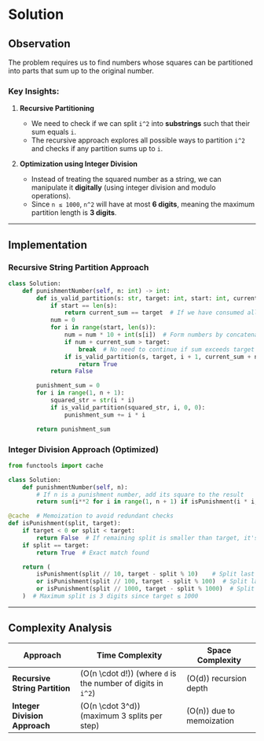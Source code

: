 # **Solution**

## **Observation**
The problem requires us to find numbers whose squares can be partitioned into parts that sum up to the original number. 

### **Key Insights:**
1. **Recursive Partitioning**
   - We need to check if we can split `i^2` into **substrings** such that their sum equals `i`.
   - The recursive approach explores all possible ways to partition `i^2` and checks if any partition sums up to `i`.

2. **Optimization using Integer Division**
   - Instead of treating the squared number as a string, we can manipulate it **digitally** (using integer division and modulo operations).
   - Since `n ≤ 1000`, `n^2` will have at most **6 digits**, meaning the maximum partition length is **3 digits**.

---

## **Implementation**

### **Recursive String Partition Approach**
```python
class Solution:
    def punishmentNumber(self, n: int) -> int:
        def is_valid_partition(s: str, target: int, start: int, current_sum: int) -> bool:
            if start == len(s):
                return current_sum == target  # If we have consumed all digits and reached target
            num = 0
            for i in range(start, len(s)):  
                num = num * 10 + int(s[i])  # Form numbers by concatenating digits
                if num + current_sum > target:
                    break  # No need to continue if sum exceeds target
                if is_valid_partition(s, target, i + 1, current_sum + num):
                    return True
            return False

        punishment_sum = 0
        for i in range(1, n + 1):
            squared_str = str(i * i)
            if is_valid_partition(squared_str, i, 0, 0):
                punishment_sum += i * i

        return punishment_sum
```
### **Integer Division Approach (Optimized)**
```python
from functools import cache

class Solution:
    def punishmentNumber(self, n):
        # If n is a punishment number, add its square to the result
        return sum(i**2 for i in range(1, n + 1) if isPunishment(i * i, i))

@cache  # Memoization to avoid redundant checks
def isPunishment(split, target):
    if target < 0 or split < target:
        return False  # If remaining split is smaller than target, it's not possible
    if split == target:
        return True  # Exact match found

    return (
        isPunishment(split // 10, target - split % 10)    # Split last digit (123 -> 12, target - 3)
        or isPunishment(split // 100, target - split % 100)  # Split last 2 digits (123 -> 1, target - 23)
        or isPunishment(split // 1000, target - split % 1000)  # Split last 3 digits (123 -> 0, target - 123)
    )  # Maximum split is 3 digits since target ≤ 1000
```

---

## **Complexity Analysis**
| Approach | Time Complexity | Space Complexity |
|----------|---------------|----------------|
| **Recursive String Partition** | \(O(n \cdot d!)\) (where `d` is the number of digits in `i^2`) | \(O(d)\) recursion depth |
| **Integer Division Approach** | \(O(n \cdot 3^d)\) (maximum 3 splits per step) | \(O(n)\) due to memoization |